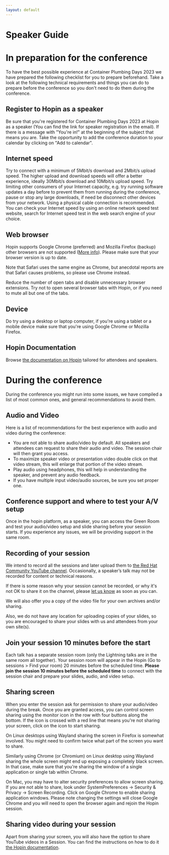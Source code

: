 ```yaml
---
layout: default
---
```


# Speaker Guide 

# In preparation for the conference
To have the best possible experience at Container Plumbing Days 2023 we have prepared the following checklist for you to prepare beforehand. Take a look at the following technical requirements and things you can do to prepare before the conference so you don't need to do them during the conference.

## Register to Hopin as a speaker
Be sure that you're registered for Container Plumbing Days 2023 at Hopin as a speaker (You can find the link for speaker registration in the email). If there is a message with "You're in!" at the beginning of the subject that means you are. Take the opportunity to add the conference duration to your calendar by clicking on "Add to calendar".

## Internet speed
Try to connect with a minimum of 5Mbit/s download and 2Mbit/s upload speed. The higher upload and download speeds will offer a better experience, ideally 30Mbit/s download and 10Mbit/s upload speed. Try limiting other consumers of your Internet capacity, e.g. try running software updates a day before to prevent them from running during the conference, pause or stop any large downloads, if need be disconnect other devices from your network. Using a physical cable connection is recommended. You can check your Internet speed by using an online network speed test website, search for Internet speed test in the web search engine of your choice.

## Web browser
Hopin supports Google Chrome (preferred) and Mozilla Firefox (backup) other browsers are not supported ([More info](https://support.hopin.com/hc/en-us/articles/360056078872-Browser-Compatibility-for-online-events-on-Hopin)). Please make sure that your browser version is up to date.

Note that Safari uses the same engine as Chrome, but anecdotal reports are that Safari causes problems, so please use Chrome instead.

Reduce the number of open tabs and disable unnecessary browser extensions. Try not to open several browser tabs with Hopin, or if you need to mute all but one of the tabs.

## Device
Do try using a desktop or laptop computer, if you're using a tablet or a mobile device make sure that you're using Google Chrome or Mozilla Firefox.

## Hopin Documentation
Browse [the documentation on Hopin](https://support.hopin.com/hc/en-us) tailored for attendees and speakers.

# During the conference
During the conference you might run into some issues, we have compiled a list of most common ones, and general recommendations to avoid them.

## Audio and Video
Here is a list of recommendations for the best experience with audio and video during the conference:

* You are not able to share audio/video by default. All speakers and attendees can request to share their audio and video. The session chair will then grant you access.
* To maximize speaker video or presentation video double click on that video stream, this will enlarge that portion of the video stream.
* Play audio using headphones, this will help in understanding the speaker, and prevent any audio feedback.
* If you have multiple input video/audio sources, be sure you set proper one.

## Conference support and where to test your A/V setup
Once in the hopin platform, as a speaker, you can access the Green Room and test your audio/video setup and slide sharing before your session starts. If you experience any issues, we will be providing support in the same room.

## Recording of your session
We intend to record all the sessions and later upload them to [the Red Hat Community YouTube channel](https://www.youtube.com/@RedHatCommunity). Occasionally, a speaker’s talk may not be recorded for content or technical reasons.

If there is some reason why your session cannot be recorded, or why it's not OK to share it on the channel, please [let us know](mailto:lbocinco@redhat.com) as soon as you can.

We will also offer you a copy of the video file for your own archives and/or sharing.

Also, we do not have any location for uploading copies of your slides, so you are encouraged to share your slides with us and attendees from your own site(s).


## Join your session 10 minutes before the start
Each talk has a separate session room (only the Lightning talks are in the same room all together). Your session room will appear in the Hopin (Go to sessions > Find your room) 20 minutes before the scheduled time. **Please join the session 10 minutes before the scheduled time** to connect with the session chair and prepare your slides, audio, and video setup. 

## Sharing screen
When you enter the session ask for permission to share your audio/video during the break. Once you are granted access, you can control screen sharing using the monitor icon in the row with four buttons along the bottom. If the icon is crossed with a red line that means you're not sharing your screen, click on the icon to start sharing.

On Linux desktops using Wayland sharing the screen in Firefox is somewhat involved. You might need to confirm twice what part of the screen you want to share.

Similarly using Chrome (or Chromium) on Linux desktop using Wayland sharing the whole screen might end up exposing a completely black screen. In that case, make sure that you're sharing the window of a single application or single tab within Chrome.

On Mac, you may have to alter security preferences to allow screen sharing. If you are not able to share, look under SystemPreferences → Security & Privacy → Screen Recording. Click on Google Chrome to enable sharing application windows. Please note changing the settings will close Google Chrome and you will need to open the browser again and rejoin the Hopin session.

## Sharing video during your session
Apart from sharing your screen, you will also have the option to share YouTube videos in a Session. You can find the instructions on how to do it [the Hopin documentation](https://support.hopin.com/hc/en-us/articles/360056080452-How-to-use-YouTube-Sharing-in-Sessions).


